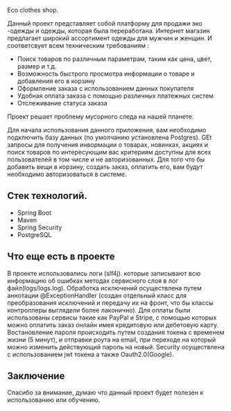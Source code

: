 
Eco clothes shop.

Данный проект представляет собой платформу для продажи эко -одежды и одежды, которая была  переработана. Интернет магазин предлагает широкий ассортимент одежды для мужчин и женщин. И соответсвует всем техническим требованиям :





- Поиск товаров по различным параметрам, таким как цена, цвет, размер и т.д.
- Возможность быстрого просмотра информации о товаре и добавления его в корзину
- Оформление заказа с использованием данных покупателя
- Удобная оплата заказа с помощью различных платежных систем
- Отслеживание статуса заказа

Проект решает проблему мусорного следа на нашей планете.

Для начала использования данного приложения, вам необходимо подключить базу данных (по умолчанию установлена Postgres).
GEt запросы для получения инвормации о товарах, новинках, акциях и поиск товаров по интересующим вас критериям доступны для всех пользователей в том числе и не авторизованных. Для того что бы добавить вещи в корзину, создать заказ, оплатить его, вам будут необходимо авторизоваться в системе.
 


## Стек технологий.

 - Spring Boot
 - Maven
 - Spring Security
 - PostgreSQL



## Что еще есть в проекте

В проекте использовались логи (slf4j). которые записывают всю информацию об ошибках методах сервисного слоя в лог файл(logs/logs.log). 
Обработка исключений осуществлена путем аннотации @ExceptionHandler (создан отдельный класс для преобразования исключений и передачу их на фронт, что бы классы контроллеры выглядели более лаконично). 
Для оплаты были использованы сервисы такие как PayPal и Stripe, с помощью которых можно оплатить заказ онлайн имея кредитовую или дебетовую карту.
Востановление пароля происходить путем создания токена с временем жизни (5 минут), и отправки роута на email, при переходе на который можно изменить действующий пароль на новый.
Security осуществлена с использованием jwt токена а также Oauth2.0(Google). 




## Заключение

Спасибо за внимание, думаю что данный проект будет полезен к использованию или обучению.


